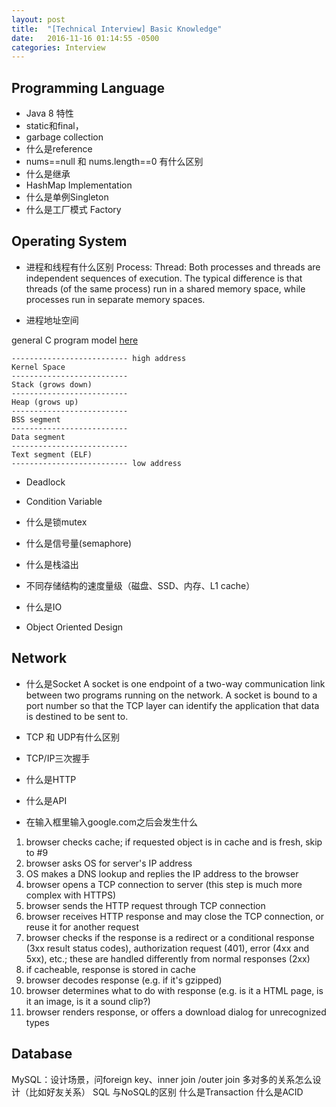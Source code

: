 ```yaml
---
layout: post
title:  "[Technical Interview] Basic Knowledge"
date:   2016-11-16 01:14:55 -0500
categories: Interview
---
```



## Programming Language

- Java 8 特性
- static和final，
- garbage collection
- 什么是reference
- nums==null 和 nums.length==0 有什么区别
- 什么是继承
- HashMap Implementation
- 什么是单例Singleton
- 什么是工厂模式 Factory

## Operating System

- 进程和线程有什么区别
Process: 
Thread: 
Both processes and threads are independent sequences of execution. The typical difference is that threads (of the same process) run in a shared memory space, while processes run in separate memory spaces.

- 进程地址空间

general C program model [here](http://www.geeksforgeeks.org/memory-layout-of-c-program/)

```
-------------------------- high address
Kernel Space
--------------------------
Stack (grows down)
--------------------------
Heap (grows up)
--------------------------
BSS segment
--------------------------
Data segment 
-------------------------- 
Text segment (ELF)
-------------------------- low address
```

- Deadlock

- Condition Variable

- 什么是锁mutex
- 什么是信号量(semaphore)
- 什么是栈溢出
- 不同存储结构的速度量级（磁盘、SSD、内存、L1 cache）
- 什么是IO
- Object Oriented Design


## Network

- 什么是Socket
A socket is one endpoint of a two-way communication link between two programs running on the network. A socket is bound to a port number so that the TCP layer can identify the application that data is destined to be sent to.

- TCP 和 UDP有什么区别


- TCP/IP三次握手
- 什么是HTTP
- 什么是API
 
- 在输入框里输入google.com之后会发生什么
 1. browser checks cache; if requested object is in cache and is fresh, skip to #9
 2. browser asks OS for server's IP address
 3. OS makes a DNS lookup and replies the IP address to the browser
 4. browser opens a TCP connection to server (this step is much more complex with HTTPS)
 5. browser sends the HTTP request through TCP connection
 6. browser receives HTTP response and may close the TCP connection, or reuse it for another request
 7. browser checks if the response is a redirect or a conditional response (3xx result status codes), authorization request (401), error (4xx and 5xx), etc.; these are handled differently from normal responses (2xx)
 8. if cacheable, response is stored in cache
 9. browser decodes response (e.g. if it's gzipped)
 10. browser determines what to do with response (e.g. is it a HTML page, is it an image, is it a sound clip?)
 11. browser renders response, or offers a download dialog for unrecognized types



## Database

MySQL：设计场景，问foreign key、inner join /outer join
多对多的关系怎么设计（比如好友关系）
SQL 与NoSQL的区别
什么是Transaction
什么是ACID

